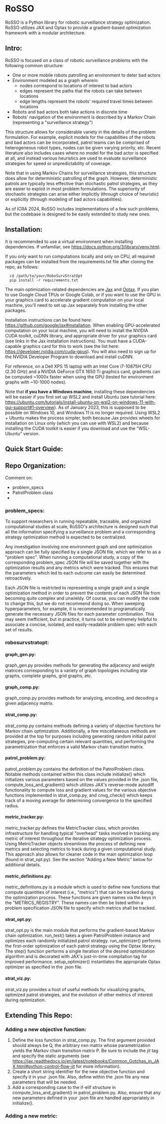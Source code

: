 # RoSSO
RoSSO is a Python library for robotic surveillance strategy optimization. RoSSO utilizes JAX and Optax to provide a gradient-based optimization framework with a modular architecture. 

## Intro:
RoSSO is focused on a class of robotic surveillance problems with the following common structure:
 - One or more mobile robots patrolling an environment to deter bad actors
 - Environment modeled as a graph wherein: 
      - nodes correspond to locations of interest to bad actors
      - edges represent the paths that the robots can take between locations
      - edge lengths represent the robots' required travel times between locations
 - Robots and bad actors both take actions in discrete time
 - Robots' navigation of the environment is described by a Markov Chain (representing a "surveillance strategy")

 This structure allows for considerable variety in the details of the problem formulation. For example, explicit models for the capabilities of the robots and bad actors can be incorporated, patrol teams can be comprised of heterogeneous robot types, nodes can be given varying priority, etc. Recent literature also includes cases where no model for the bad actor is specified at all, and instead various heuristics are used to evaluate surveillance strategies for speed or unpredictability of coverage. 
 
 Note that in using Markov Chains for surveillance strategies, this structure does allow for deterministic patrolling of the graph. However, deterministic patrols are typically less effective than stochastic patrol strategies, as they are easier to exploit in most problem formulations. The superiority of stochastic strategies can arise either implicitly (through choice of heuristic) or explicitly (through modeling of bad actors capabilities). 
 
 As of ICRA 2024, RoSSO includes implementations of a few such problems, but the codebase is designed to be easily extended to study new ones. 

## Installation:
It is recommended to use a virtual environment when installing dependencies. If unfamiliar, see https://docs.python.org/3/library/venv.html.

If you only want to run computations locally and only on CPU, all required packages can be installed from the requirements.txt file after cloning the repo, as follows: 

      cd /path/to/your/RoboSurvStratOpt
      pip install -r requirements.txt

The main optimization-related dependencies are [Jax](https://jax.readthedocs.io/en/latest/index.html) and [Optax](https://optax.readthedocs.io/en/latest/). If you plan to use Google Cloud TPUs or Google Colab, or if you want to use the GPU in your graphics card to accelerate gradient computation on your local machine, you'll need to set up Jax separately from installing the other packages.  

Installation instructions can be found here: https://github.com/google/jax#installation. When enabling GPU-accelerated computation on your local machine, you will need to install the NVIDIA CUDA toolkit, cuDNN library, and appropriate driver for your graphics card (see links in the Jax installation instructions). You must have a CUDA-capable graphics card for this to work (see the list here: https://developer.nvidia.com/cuda-gpus). You will also need to sign up for the NVIDIA Developer Program to download and install cuDNN. 

For reference, on a Dell XPS 15 laptop with an Intel Core i7-10875H CPU (2.30 GHz) and a NVIDIA GeForce GTX 1650 Ti graphics card, gradients can be computed ~1000x faster when using the GPU (tested for environment graphs with ~10-1000 nodes).

Note that **if you have a Windows machine**, installing these dependencies will be easier if you first set up WSL2 and install Ubuntu (see tutorial here: https://ubuntu.com/tutorials/install-ubuntu-on-wsl2-on-windows-11-with-gui-support#1-overview). As of January 2023, this is supposed to be possible on Windows 10, and Windows 11 is no longer required. Using WSL2 + Ubuntu makes the process simpler, both because Jax provides wheels for installation on Linux only (which you can use with WSL2) and because installing the CUDA toolkit is easier if you download and use the "WSL-Ubuntu" version.

## Quick Start Guide:

## Repo Organization:
Comment on:
 - problem_specs
 - PatrolProblem class
 - 

### problem_specs:
To support researchers in running repeatable, traceable, and organized computational studies at scale, RoSSO's architecture is designed such that all the information specifying a surveillance problem and a corresponding strategy optimization method is expected to be centralized. 

Any investigation involving one environment graph and one optimization approach can be fully specified by a single JSON file, which we refer to as a "problem spec". When running a computational study, a copy of the corresponding problem_spec JSON file will be saved together with the optimization results and any metrics which were tracked. This ensures that the parameters which led to each outcome can easily be determined retroactively.

Each JSON file is restricted to representing a single graph and a single optimization method in order to prevent the contents of each JSON file from becoming quite complex and unwieldy. Of course, you can modify the code to change this, but we do not recommend doing so. When sweeping hyperparameters, for example, it is recommended to programatically generate the necessary JSON files for each parameter combination. This may seem inefficient, but in practice, it turns out to be extremely helpful to associate a concise, isolated, and easily-readable problem spec with each set of results. 

### robosurvstratopt:
#### graph_gen.py: 
graph_gen.py provides methods for generating the adjacency and weight matrices corresponding to a variety of graph topologies including star graphs, complete graphs, grid graphs, etc. 

#### graph_comp.py:
graph_comp.py provides methods for analyzing, encoding, and decoding a given adjacency matrix. 

#### strat_comp.py: 
strat_comp.py contains methods defining a variety of objective functions for Markov chain optimization. Additionally, a few miscellaneous methods are provided at the top for purposes including generating random initial patrol strategies, pre-computing certain relevant quantities, and performing the parametrization that enforces a valid Markov chain transition matrix.
 
#### patrol_problem.py:
patrol_problem.py contains the definition of the PatrolProblem class. Notable methods contained within this class include initialize() which initializes various parameters based on the values provided in the .json file, compute_loss_and_gradient() which utilizes JAX's reverse-mode autodiff functionality to compute loss and gradient values for the various objective functions implemented in strat_comp.py, and cnvg_check() which keeps track of a moving average for determining convergence to the specified radius.

#### metric_tracker.py:
metric_tracker.py defines the MetricTracker class, which provides infrastructure for handling typical "overhead" tasks involved in tracking any metric of interest throughout the iterative strategy optimization process. Using MetricTracker objects streamlines the process of defining new metrics and selecting metrics to track during a given computational study. This approach also allows for cleaner code in the main optimization loop (found in strat_opt.py). See the section "Adding a New Metric" below for additional details.

#### metric_definitions.py:
metric_definitions.py is a module which is used to define new functions that compute quantities of interest (i.e., "metrics") that can be tracked during the optimization process. These functions are given names via the keys in the "METRICS_REGISTRY". These names can then be listed within a problem specification JSON file to specify which metrics shall be tracked. 

#### strat_opt.py: 
strat_opt.py is the main module that performs the gradient-based Markov chain optimization. run_test() takes a given PatrolProblem instance and optimizes each randomly initialized patrol strategy. run_optimizer() performs the first-order optimization of each patrol strategy using the Optax library. The step() function performs a single iteration of the desired optimization algorithm and is decorated with JAX's just-in-time compilation tag for improved performance. setup_optimizer() instantiates the appropriate Optax optimizer as specified in the .json file. 

#### strat_viz.py: 
strat_viz.py provides a host of useful methods for visualizing graphs, optimized patrol strategies, and the evolution of other metrics of interest during optimization. 
      
## Extending This Repo:

### Adding a new objective function:
1. Define the loss function in strat_comp.py. The first argument provided should always be Q, the arbitrary nxn matrix whose parametrization yields the Markov chain transition matrix P. Be sure to include the jit tag and specify the static arguments (see https://jax.readthedocs.io/en/latest/notebooks/Common_Gotchas_in_JAX.html#python-control-flow-jit for more information).
2. Create a short string identifier for the new objective function and specify it in your .json file. Also, define within the .json file any new parameters that will be needed. 
3. Add a corresponding case to the if-elif structure in compute_loss_and_gradient() in patrol_problem.py. Also, ensure that any new parameters defined in your .json file are handled appropriately in initialize().

### Adding a new metric:


